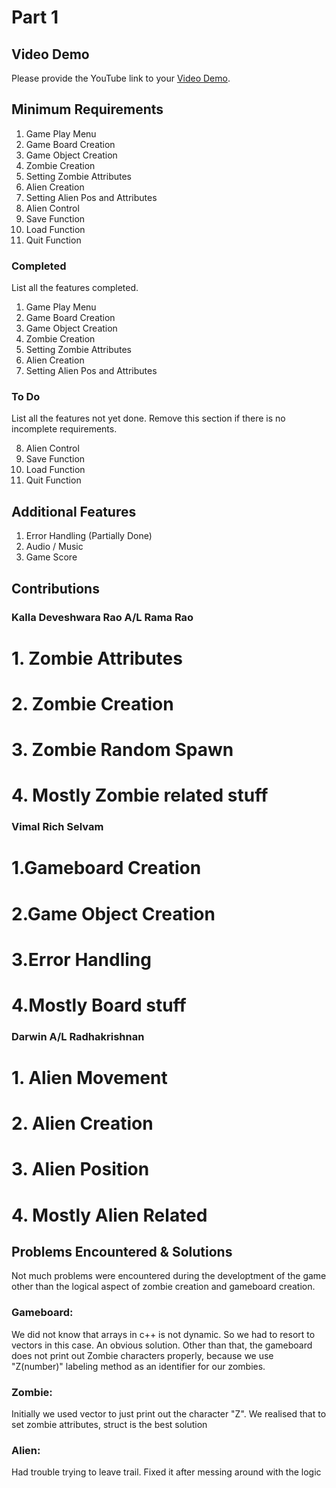 # Part 1

## Video Demo

Please provide the YouTube link to your [Video Demo](https://youtube.com).

## Minimum Requirements

1. Game Play Menu
2. Game Board Creation
3. Game Object Creation
4. Zombie Creation
5. Setting Zombie Attributes
6. Alien Creation
7. Setting Alien Pos and Attributes
8. Alien Control
9. Save Function
10. Load Function
11. Quit Function

### Completed

List all the features completed.

1. Game Play Menu
2. Game Board Creation
3. Game Object Creation
4. Zombie Creation
5. Setting Zombie Attributes
6. Alien Creation
7. Setting Alien Pos and Attributes

### To Do

List all the features not yet done. Remove this section if there is no incomplete requirements.

8. Alien Control
9. Save Function
10. Load Function
11. Quit Function

## Additional Features

1. Error Handling (Partially Done)
2. Audio / Music
3. Game Score

## Contributions

### Kalla Deveshwara Rao A/L Rama Rao
#    1. Zombie Attributes
#    2. Zombie Creation
#    3. Zombie Random Spawn
#    4. Mostly Zombie related stuff

### Vimal Rich Selvam
#    1.Gameboard Creation
#    2.Game Object Creation
#    3.Error Handling
#    4.Mostly Board stuff

### Darwin A/L Radhakrishnan
#   1. Alien Movement
#    2. Alien Creation
#    3. Alien Position
#    4. Mostly Alien Related

## Problems Encountered & Solutions

Not much problems were encountered during the developtment of the game other than the logical aspect of zombie creation and gameboard creation. 

### Gameboard: 
We did not know that arrays in c++ is not dynamic. So we had to resort to vectors in this case. An obvious solution. Other than that, the gameboard does not print out Zombie characters properly, because we use "Z(number)" labeling method as an identifier for our zombies.

### Zombie: 
Initially we used vector to just print out the character "Z". We realised that to set zombie attributes, struct is the best solution

### Alien:
Had trouble trying to leave trail. Fixed it after messing around with the logic

